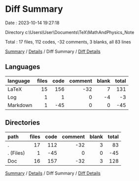 # Diff Summary

Date : 2023-10-14 19:27:18

Directory c:\\Users\\User\\Documents\\TeX\\MathAndPhysics_Note

Total : 17 files,  112 codes, -32 comments, 3 blanks, all 83 lines

[Summary](results.md) / [Details](details.md) / Diff Summary / [Diff Details](diff-details.md)

## Languages
| language | files | code | comment | blank | total |
| :--- | ---: | ---: | ---: | ---: | ---: |
| LaTeX | 15 | 156 | -32 | 7 | 131 |
| Log | 1 | 1 | 0 | -4 | -3 |
| Markdown | 1 | -45 | 0 | 0 | -45 |

## Directories
| path | files | code | comment | blank | total |
| :--- | ---: | ---: | ---: | ---: | ---: |
| . | 17 | 112 | -32 | 3 | 83 |
| . (Files) | 1 | -45 | 0 | 0 | -45 |
| Doc | 16 | 157 | -32 | 3 | 128 |

[Summary](results.md) / [Details](details.md) / Diff Summary / [Diff Details](diff-details.md)
